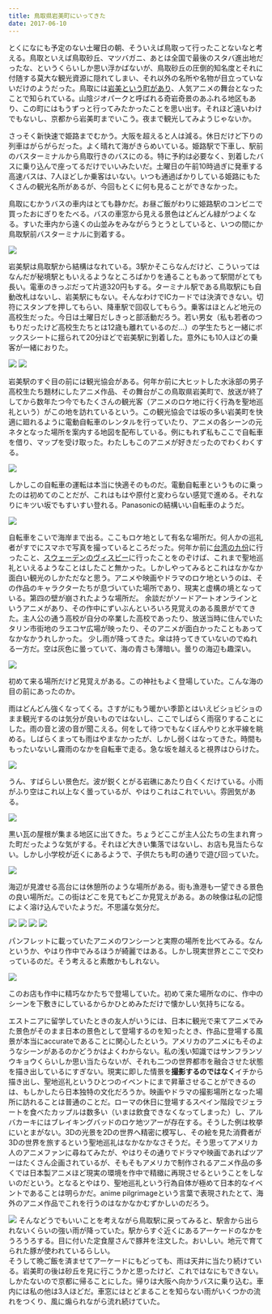 ```yaml
---
title: 鳥取県岩美町にいってきた
date: 2017-06-10
---
```


とくになにも予定のない土曜日の朝、そういえば鳥取って行ったことないなと考える。鳥取といえば鳥取砂丘、マツバガニ、あとは全国で最後のスタバ進出地だったな、というくらいしか思い浮かばないが、鳥取砂丘の圧倒的知名度とそれに付随する莫大な観光資源に隠れてしまい、それ以外の名所や名物が目立っていないだけのようだった。鳥取には[岩美という町があり]( http://www.iwamikanko.org/)、人気アニメの舞台となったことで知られている。山陰ジオパークと呼ばれる奇岩奇景のあふれる地区もあり、この町にはもうずっと行ってみたかったことを思い出す。それほど遠いわけでもないし、京都から岩美町までいこう。夜まで観光してみようじゃないか。

さっそく新快速で姫路までむかう。大阪を超えると人は減る。休日だけど下りの列車はがらがらだった。よく晴れて海がきらめいている。姫路駅で下車し、駅前のバスターミナルから鳥取行きのバスにのる。特に予約は必要なく、到着したバスに乗り込んで座ってるだけでいいみたいだ。土曜日の午前10時過ぎに発車する高速バスは、7人ほどしか乗客はいない。いつも通過ばかりしている姫路にもたくさんの観光名所があるが、今回もとくに何も見ることができなかった。

鳥取にむかうバスの車内はとても静かだ。お昼ご飯がわりに姫路駅のコンビニで買ったおにぎりをたべる。バスの車窓から見える景色はどんどん緑がつよくなる。すいた車内から遠くの山並みをみながらうとうとしていると、いつの間にか鳥取駅前バスターミナルに到着する。

![](https://photos.xar.sh/35977190031_6481879036_h.jpg)

岩美駅は鳥取駅から結構はなれている。3駅かそこらなんだけど、こういってはなんだが秘境駅ともいえるようなところばかりを通ることもあって駅間がとても長い。電車のきっぷだって片道320円もする。ターミナル駅である鳥取駅にも自動改札はないし、岩美駅にもない。そんなわけでICカードでは決済できない。切符にスタンプを押してもらい、降車駅で回収してもらう。乗客はほとんど地元の高校生だった。今日は土曜日だしきっと部活動だろう。若い男女（私も若者のつもりだったけど高校生たちとは12歳も離れているのだ…）の学生たちと一緒にボックスシートに揺られて20分ほどで岩美駅に到着した。意外にも10人ほどの乗客が一緒におりた。

![](https://photos.xar.sh/36110894085_c1d8c0511e_h.jpg)
![](https://photos.xar.sh/35941763062_f83205483a_h.jpg)

岩美駅のすぐ目の前には観光協会がある。何年か前に大ヒットした水泳部の男子高校生たち題材にしたアニメ作品、その舞台がこの鳥取県岩美町で、放送が終了してから数年たつ今でもたくさんの観光客（アニメのロケ地に行く行為を聖地巡礼という）がこの地を訪れているという。この観光協会では坂の多い岩美町を快適に廻れるように電動自転車のレンタルを行っていたり、アニメの各シーンの元ネタとなった場所を案内する地図を配布している。例にもれず私もここで自転車を借り、マップを受け取った。わたしもこのアニメが好きだったのでわくわくする。

![](https://photos.xar.sh/35720347830_4c2513b01c_h.jpg)

しかしこの自転車の運転は本当に快適そのものだ。電動自転車というものに乗ったのは初めてのことだが、これはもはや原付と変わらない感覚で進める。それなりにキツい坂でもすいすい登れる。Panasonicの結構いい自転車のようだ。

![](https://photos.xar.sh/35720339510_82eba172eb_h.jpg)

自転車をこいで海岸まで出る。ここもロケ地として有名な場所だ。何人かの巡礼者がすでにスマホで写真を撮っているところだった。何年か前に[台湾の九份](/post/1431969485)に行ったこと、[スウェーデンのヴィスビー](/post/95584726554)に行ったことをのぞけば、これまで聖地巡礼といえるようなことはしたこと無かった。しかしやってみるとこれはなかなか面白い観光のしかただなと思う。アニメや映画やドラマのロケ地というのは、その作品のキャラクターたちが息づいていた場所であり、現実と虚構の境となっている。第四の壁が崩されたような場所だ。
余談だがソードアートオンラインというアニメがあり、その作中にずいぶんといろいろ見覚えのある風景がでてきた。主人公の通う高校が自分の卒業した高校であったり、放送当時に住んでいたタリン市街地のラエコヤ広場が映ったり、そのアニメが面白かったこともあってなかなかうれしかった。
少し雨が降ってきた。傘は持ってきていないのでぬれる一方だ。空は灰色に曇っていて、海の青さも薄暗い。曇りの海辺も趣深い。

![](https://photos.xar.sh/35977191531_91807ccea1_h.jpg)

初めて来る場所だけど見覚えがある。この神社もよく登場していた。こんな海の目の前にあったのか。

雨はどんどん強くなってくる。さすがにもう暖かい季節とはいえビショビショのまま観光するのは気分が良いものではないし、ここでしばらく雨宿りすることにした。雨の音と波の音が聞こえる。何をして待つでもなくぼんやりと水平線を眺める。しばらくまっても雨はやまなかったが、しかし弱くはなってきた。時間ももったいないし霧雨のなかを自転車で走る。急な坂を越えると視界はひらけた。

![](https://photos.xar.sh/35720345560_c7e164a0a4_k.jpg)

うん、すばらしい景色だ。波が鋭くとがる岩礁にあたり白くくだけている。小雨がふり空はこれ以上なく曇っているが、やはりこれはこれでいい。雰囲気がある。

![](https://photos.xar.sh/35720339960_4e506d266a_h.jpg)

黒い瓦の屋根が集まる地区に出てきた。ちょうどここが主人公たちの生まれ育った町だったような気がする。それほど大きい集落ではないし、お店も見当たらない。しかし小学校が近くにあるようで、子供たちも町の通りで遊び回っていた。

![](https://photos.xar.sh/35302945273_bbf11c5de1_h.jpg)

海辺が見渡せる高台には休憩所のような場所がある。街も漁港も一望できる景色の良い場所だ。この街はどこを見てもどこか見覚えがある。あの映像は私の記憶によく溶け込んでいたようだ。不思議な気分だ。

![](https://photos.xar.sh/35302923183_b281895286_h.jpg)
![](https://photos.xar.sh/35270759634_b9539cd0a0_h.jpg)
![](https://photos.xar.sh/35270766654_57455583cd_b.jpg)
![](https://photos.xar.sh/35302944633_5dd8e58ac1_b.jpg)

パンフレットに載っていたアニメのワンシーンと実際の場所を比べてみる。なんというか、やはり作中でみるほうが綺麗ではある。しかし現実世界とここで交わっているのだ。そう考えると素敵かもしれない。

![](https://photos.xar.sh/35270724714_d1db482080_h.jpg)

このお店も作中に精巧なかたちで登場していた。初めて来た場所なのに、作中のシーンを下敷きにしているからかひとめみただけで懐かしい気持ちになる。

エストニアに留学していたときの友人がいうには、日本に観光で来てアニメでみた景色がそのまま日本の景色として登場するのを知ったとき、作品に登場する風景が本当にaccurateであることに関心したという。アメリカのアニメにもそのようなシーンがあるのかどうかはよくわからない。私の浅い知識ではサンフランソウキョウくらいしか思い当たらないが、それも二つの世界都市を融合させた状態を描き出しているにすぎない。現実に即した情景を**撮影するのではなく**イチから描き出し、聖地巡礼というひとつのイベントにまで昇華させることができるのは、もしかしたら日本独特の文化だろうか。映画やドラマの撮影場所となった場所に訪れることは普通のことだ。ローマの休日に登場するスペイン階段でジェラートを食べたカップルは数多い（いまは飲食できなくなってしまった）し、アルバカーキにはブレイキングバッドのロケ地ツアーが存在する。そうした例は枚挙にいとまがない。3Dの光景を2Dの世界へ精密に模写し、その絵を見た消費者が3Dの世界を旅するという聖地巡礼はなかなかなさそうだ。そう思ってアメリカ人のアニメファンに尋ねてみたが、やはりその通りでドラマや映画であればツアーはたくさん企画されているが、そもそもアメリカで制作されるアニメ作品の多くでは日本製アニメほど現実の環境を作中で精緻に再現させるということをしないのだという。となるとやはり、聖地巡礼という行為自体が極めて日本的なイベントであることは明らかだ。anime pilgrimageという言葉で表現されたとて、海外のアニメ作品でこれを行うのはなかなかむずかしいのだろう。

![](https://photos.xar.sh/36110890455_61f379f972_b.jpg)
そんなどうでもいいことを考えながら鳥取駅に戻ってみると、駅舎から出られないくらいの強い雨が降っていた。駅からすぐ近くにあるアーケードのなかをうろうろする。目に付いた定食屋さんで豚丼を注文した。おいしい。地元で育てられた豚が使われているらしい。<br>
そうして晩ご飯を済ませてアーケードにもどっても、雨は天井に当たり続けている。岩美町の後は砂丘を見に行こうかと思ったけど、これではなにもできない。しかたないので京都に帰ることにした。帰りは大阪へ向かうバスに乗り込む。車内には私の他は3人ほどだ。車窓にはとどまることを知らない雨がいくつかの流れをつくり、風に煽られながら流れ続けていた。
